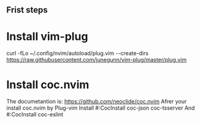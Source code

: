 ## Frist steps

# Install vim-plug

curl -fLo ~/.config/nvim/autoload/plug.vim --create-dirs \
https://raw.githubusercontent.com/junegunn/vim-plug/master/plug.vim

# Install coc.nvim
The documetantion is:
https://github.com/neoclide/coc.nvim
Afrer your install coc.nvim by Plug-vim
Install #:CocInstall coc-json coc-tsserver
And #:CocInstall coc-eslint
